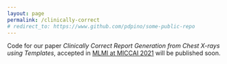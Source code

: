 ```yaml
---
layout: page
permalink: /clinically-correct
# redirect_to: https://www.github.com/pdpino/some-public-repo
---
```


Code for our paper _Clinically Correct Report Generation from Chest X-rays using Templates_, accepted in [MLMI at MICCAI 2021](https://sites.google.com/view/mlmi2021/home) will be published soon.
